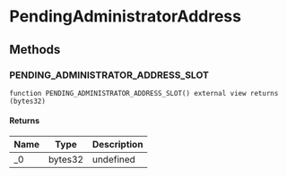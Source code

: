 # PendingAdministratorAddress









## Methods

### PENDING_ADMINISTRATOR_ADDRESS_SLOT

```solidity
function PENDING_ADMINISTRATOR_ADDRESS_SLOT() external view returns (bytes32)
```






#### Returns

| Name | Type | Description |
|---|---|---|
| _0 | bytes32 | undefined |




